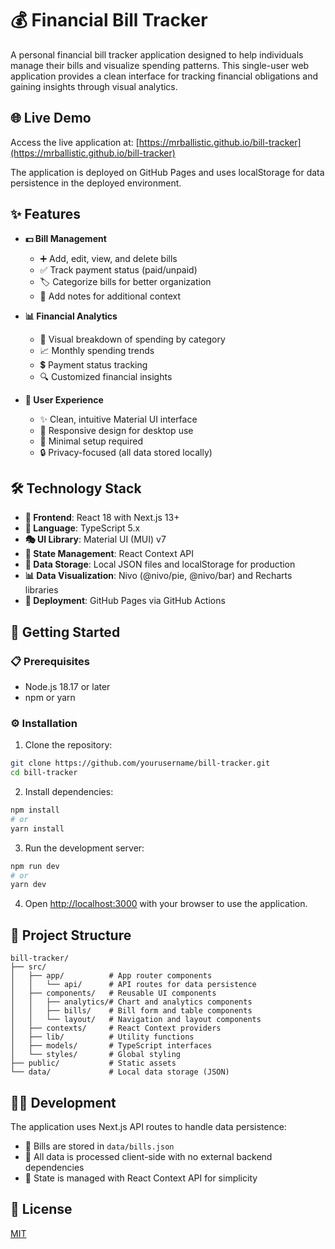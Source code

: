 # 💰 Financial Bill Tracker

A personal financial bill tracker application designed to help individuals manage their bills and visualize spending patterns. This single-user web application provides a clean interface for tracking financial obligations and gaining insights through visual analytics.

## 🌐 Live Demo

Access the live application at: [https://mrballistic.github.io/bill-tracker](https://mrballistic.github.io/bill-tracker)

The application is deployed on GitHub Pages and uses localStorage for data persistence in the deployed environment.

## ✨ Features

- **💵 Bill Management**
  - ➕ Add, edit, view, and delete bills
  - ✅ Track payment status (paid/unpaid)
  - 🏷️ Categorize bills for better organization
  - 📝 Add notes for additional context

- **📊 Financial Analytics**
  - 🍩 Visual breakdown of spending by category
  - 📈 Monthly spending trends
  - 💲 Payment status tracking
  - 🔍 Customized financial insights

- **🎨 User Experience**
  - ✨ Clean, intuitive Material UI interface
  - 📱 Responsive design for desktop use
  - 🚀 Minimal setup required
  - 🔒 Privacy-focused (all data stored locally)

## 🛠️ Technology Stack

- **🔷 Frontend**: React 18 with Next.js 13+
- **📘 Language**: TypeScript 5.x
- **🎭 UI Library**: Material UI (MUI) v7
- **🧠 State Management**: React Context API
- **💾 Data Storage**: Local JSON files and localStorage for production
- **📊 Data Visualization**: Nivo (@nivo/pie, @nivo/bar) and Recharts libraries
- **🚀 Deployment**: GitHub Pages via GitHub Actions

## 🚀 Getting Started

### 📋 Prerequisites

- Node.js 18.17 or later
- npm or yarn

### ⚙️ Installation

1. Clone the repository:
```bash
git clone https://github.com/yourusername/bill-tracker.git
cd bill-tracker
```

2. Install dependencies:
```bash
npm install
# or
yarn install
```

3. Run the development server:
```bash
npm run dev
# or
yarn dev
```

4. Open [http://localhost:3000](http://localhost:3000) with your browser to use the application.

## 📁 Project Structure

```
bill-tracker/
├── src/
│   ├── app/          # App router components  
│   │   └── api/      # API routes for data persistence
│   ├── components/   # Reusable UI components
│   │   ├── analytics/# Chart and analytics components
│   │   ├── bills/    # Bill form and table components
│   │   └── layout/   # Navigation and layout components
│   ├── contexts/     # React Context providers
│   ├── lib/          # Utility functions
│   ├── models/       # TypeScript interfaces
│   └── styles/       # Global styling
├── public/           # Static assets
└── data/             # Local data storage (JSON)
```

## 👨‍💻 Development

The application uses Next.js API routes to handle data persistence:

- 📄 Bills are stored in `data/bills.json`
- 🔄 All data is processed client-side with no external backend dependencies
- 🧩 State is managed with React Context API for simplicity

## 📄 License

[MIT](LICENSE)
